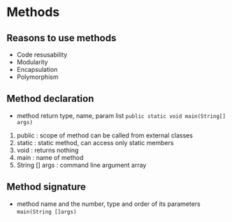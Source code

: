 # Methods

## Reasons to use methods
- Code resusability
- Modularity
- Encapsulation
- Polymorphism

## Method declaration
- method return type, name, param list
`public static void main(String[] args)`
1. public : scope of method can be called from external classes
2. static : static method, can access only static members
3. void : returns nothing
4. main : name of method
5. String [] args : command line argument array

## Method signature
-  method name and the number, type and order of its parameters
`main(String []args)`
